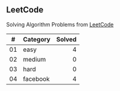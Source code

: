 ## LeetCode

Solving Algorithm Problems from [LeetCode](https://leetcode.com/)

| #  |    Category    | Solved |
|:--:|:---------------|-------:|
| 01 |      easy      |   4   |
| 02 |     medium     |   0   |
| 03 |      hard      |   0   |
| 04 |    facebook    |   4   |
